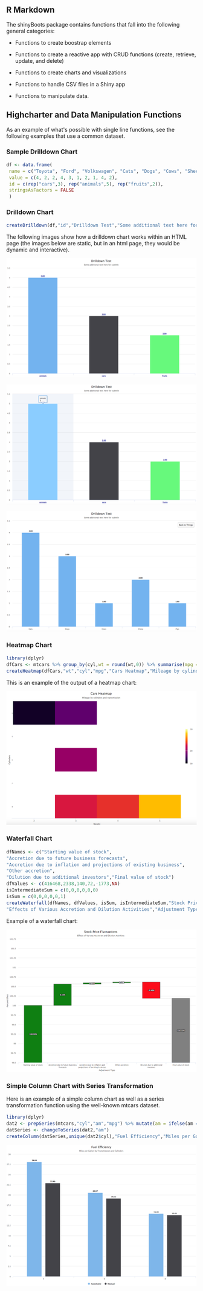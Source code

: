 R Markdown
----------

The shinyBoots package contains functions that fall into the following general categories:

-   Functions to create boostrap elements

-   Functions to create a reactive app with CRUD functions (create, retrieve, update, and delete)

-   Functions to create charts and visualizations

-   Functions to handle CSV files in a Shiny app

-   Functions to manipulate data.

Highcharter and Data Manipulation Functions
-------------------------------------------

As an example of what's possible with single line functions, see the following examples that use a common dataset.

### Sample Drilldown Chart

``` r
df <- data.frame(
 name = c("Toyota", "Ford", "Volkswagen", "Cats", "Dogs", "Cows", "Sheep", "Pigs", "Apple", "Oranges"),
 value = c(4, 2, 2, 4, 3, 1, 2, 1, 4, 2),
 id = c(rep("cars",3), rep("animals",5), rep("fruits",2)),
 stringsAsFactors = FALSE
 )
```

### Drilldown Chart

``` r
createDrilldown(df,"id","Drilldown Test","Some additional text here for subtitle")
```

The following images show how a drilldown chart works within an HTML page (the images below are static, but in an html page, they would be dynamic and interactive).

![](mainDrilldown.png)

![](ClickToDrilldown.png)

![](NextSeries.png)

### Heatmap Chart

``` r
library(dplyr)
dfCars <- mtcars %>% group_by(cyl,wt = round(wt,0)) %>% summarise(mpg = mean(mpg))
createHeatmap(dfCars,"wt","cyl","mpg","Cars Heatmap","Mileage by cylinders and transmission","Weight","Cylinders")
```

This is an example of the output of a heatmap chart:

![](carsHeatmap.png)

### Waterfall Chart

``` r
dfNames <- c("Starting value of stock",
"Accretion due to future business forecasts",
"Accretion due to inflation and projections of existing business",
"Other accretion",
"Dilution due to additional investors","Final value of stock")
dfValues <- c(416468,2338,140,72,-1773,NA)
isIntermediateSum = c(0,0,0,0,0,0)
isSum = c(0,0,0,0,0,1)
createWaterfall(dfNames, dfValues, isSum, isIntermediateSum,"Stock Price Fluctuations",
"Effects of Various Accretion and Dilution Activities","Adjustment Type","Percent Effect")
```

Example of a waterfall chart:

![](waterfall.png)

### Simple Column Chart with Series Transformation

Here is an example of a simple column chart as well as a series transformation function using the well-known mtcars dataset.

``` r
library(dplyr)
dat2 <- prepSeries(mtcars,"cyl","am","mpg") %>% mutate(am = ifelse(am == 1,"Automatic","Manual"))
datSeries <- changeToSeries(dat2,"am")
createColumn(datSeries,unique(dat2$cyl),"Fuel Efficiency","Miles per Gallon by Transmission and Cylinders")
```

![](columnChart.png)

